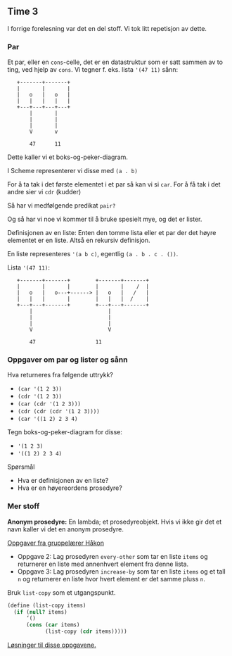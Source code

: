 ## Time 3

I forrige forelesning var det en del stoff. Vi tok litt repetisjon av dette.

### Par
Et par, eller en `cons`-celle, det er en datastruktur som er satt sammen av to ting, ved hjelp av `cons`. Vi tegner f. eks. lista `'(47 11)` sånn:

```
   +-------+-------+
   |       |       |
   |   o   |   o   |
   |   |   |   |   |
   +---+---+---+---+
       |       |    
       |       |    
       |       |    
       V       v    
 
       47      11   
```

Dette kaller vi et boks-og-peker-diagram.

I Scheme representerer vi disse med `(a . b)`

For å ta tak i det første elementet i et par så kan vi si `car`. For å få tak i det andre sier vi `cdr` (kudder)

Så har vi medfølgende predikat `pair?`

Og så har vi noe vi kommer til å bruke spesielt mye, og det er lister.

Definisjonen av en liste: Enten den tomme lista eller et par der det høyre elementet er en liste. Altså en rekursiv definisjon.

En liste representeres `'(a b c)`, egentlig `(a . b . c . ())`.

Lista `'(47 11)`:

```
   +-------+-------+        +-------+-------+ 
   |       |       |        |       |    /  | 
   |   o   |   o---+------> |   o   |   /   |
   |   |   |       |        |   |   |  /    | 
   +---+---+-------+        +---+---+-------+ 
       |                        |
       |                        |
       |                        |
       V                        V
 
       47                   11
```

### Oppgaver om par og lister og sånn
Hva returneres fra følgende uttrykk?

- `(car '(1 2 3))`
- `(cdr '(1 2 3))`
- `(car (cdr '(1 2 3)))`
- `(cdr (cdr (cdr '(1 2 3))))`
- `(car '((1 2) 2 3 4)`

Tegn boks-og-peker-diagram for disse:

- `'(1 2 3)`
- `'((1 2) 2 3 4)`

Spørsmål

-   Hva er definisjonen av en liste?
-   Hva er en høyereordens prosedyre?


### Mer stoff

**Anonym prosedyre:** En lambda; et prosedyreobjekt.
Hvis vi ikke gir det et navn kaller vi det en anonym prosedyre.

[Oppgaver fra gruppelærer Håkon](http://folk.uio.no/haakomol/inf2810/gruppetimer/3.html)

- Oppgave 2: Lag prosedyren `every-other` som tar en liste `items` og returnerer en liste med annenhvert element fra denne lista.
- Oppgave 3: Lag prosedyren `increase-by` som tar en liste `items` og et tall `n` og returnerer en liste hvor hvert element er det samme pluss `n`.

Bruk `list-copy` som et utgangspunkt.

```scheme
(define (list-copy items)
  (if (null? items)
      ‘()
      (cons (car items)
            (list-copy (cdr items)))))
```


[Løsninger til disse oppgavene.](solutions.scm)
